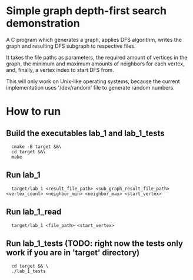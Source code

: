 # Simple graph depth-first search demonstration
A C program which generates a graph, applies DFS algorithm, writes the graph and resulting DFS subgraph to respective files.

It takes the file paths as parameters, the required amount of vertices in the graph, the minimum and maximum amounts 
of neighbors for each vertex, and, finally, a vertex index to start DFS from.

This will only work on Unix-like operating systems, 
because the current implementation uses '/dev/random' file to generate random numbers.

# How to run
## Build the executables lab_1 and lab_1_tests
```
  cmake -B target &&\
  cd target &&\
  make
```

## Run lab_1
```
  target/lab_1 <result_file_path> <sub_graph_result_file_path> <vertex_count> <neighbor_min> <neighbor_max> <start_vertex>
```

## Run lab_1_read
```
  target/lab_1 <file_path> <start_vertex>
```

## Run lab_1_tests (TODO: right now the tests only work if you are in 'target' directory)
```
  cd target && \
  ./lab_1_tests
```
